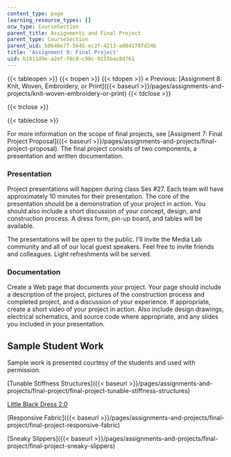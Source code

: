 ```yaml
---
content_type: page
learning_resource_types: []
ocw_type: CourseSection
parent_title: Assignments and Final Project
parent_type: CourseSection
parent_uid: b8640e7f-5645-ec2f-4213-a084178fd24b
title: 'Assignment 9: Final Project'
uid: b1811d9e-a2ef-f6c0-c98c-0155bac8d761
---
```


{{< tableopen >}}
{{< tropen >}}
{{< tdopen >}}
« Previous: [Assignment 8: Knit, Woven, Embroidery, or Print]({{< baseurl >}}/pages/assignments-and-projects/knit-woven-embroidery-or-print)
{{< tdclose >}}

{{< trclose >}}

{{< tableclose >}}

For more information on the scope of final projects, see [Assigment 7: Final Project Proposal]({{< baseurl >}}/pages/assignments-and-projects/final-project-proposal). The final project consists of two components, a presentation and written documentation.

### Presentation

Project presentations will happen during class Ses #27. Each team will have approximately 10 minutes for their presentation. The core of the presentation should be a demonstration of your project in action. You should also include a short discussion of your concept, design, and construction process. A dress form, pin-up board, and tables will be available.

The presentations will be open to the public. I'll invite the Media Lab community and all of our local guest speakers. Feel free to invite friends and colleagues. Light refreshments will be served.

### Documentation

Create a Web page that documents your project. Your page should include a description of the project, pictures of the construction process and completed project, and a discussion of your experience. If appropriate, create a short video of your project in action. Also include design drawings, electrical schematics, and source code where appropriate, and any slides you included in your presentation.

Sample Student Work
-------------------

Sample work is presented courtesy of the students and used with permission.

[Tunable Stiffness Structures]({{< baseurl >}}/pages/assignments-and-projects/final-project/final-project-tunable-stiffness-structures)

[Little Black Dress 2.0](/courses/media-arts-and-sciences/mas-962-special-topics-new-textiles-spring-2010/assignments-and-projects/final-project/final-project-little-black-dress-2.0)

[Responsive Fabric]({{< baseurl >}}/pages/assignments-and-projects/final-project/final-project-responsive-fabric)

[Sneaky Slippers]({{< baseurl >}}/pages/assignments-and-projects/final-project/final-project-sneaky-slippers)